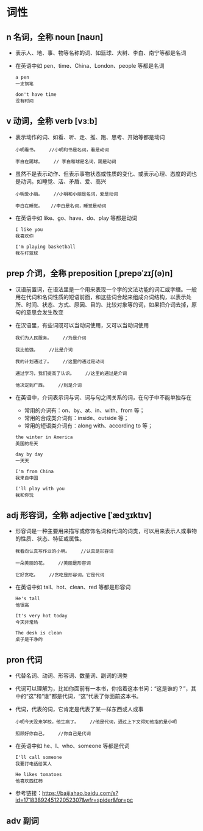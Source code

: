 # 词性

## n 名词，全称 noun **[naʊn]**

- 表示人、地、事、物等名称的词、如篮球、大树、李白、南宁等都是名词

- 在英语中如 pen、time、China、London、people 等都是名词

  ```
  a pen
  一支钢笔

  don't have time
  没有时间
  ```

## v 动词，全称 verb **[vɜːb]**

- 表示动作的词、如看、听、走、推、跑、思考、开始等都是动词

  ```
  小明看书。    //小明和书是名词，看是动词

  李白在踢球。    // 李白和球是名词，踢是动词
  ```

- 虽然不是表示动作、但表示事物状态或性质的变化、或表示心理、态度的词也是动词。如睡觉、活、矛盾、爱、高兴

  ```
  小明爱小丽。    //小明和小丽是名词，爱是动词

  李白在睡觉。   //李白是名词，睡觉是动词
  ```

- 在英语中如 like、go、have、do、play 等都是动词

  ```
  I like you
  我喜欢你

  I'm playing basketball
  我在打篮球

  ```

## prep 介词，全称 preposition **[ˌprepəˈzɪʃ(ə)n]**

- 汉语前置词，在语法里是一个用来表现一个字的文法功能的词汇或字缀。一般用在代词和名词性质的短语前面，和这些词合起来组成介词结构，以表示处所、时间、状态、方式、原因、目的、比较对象等的词，如果把介词去掉，原句的意思会发生改变

- 在汉语里，有些词既可以当动词使用，又可以当动词使用

  ```
  我们为人民服务。    //为是介词

  我比他强。    //比是介词

  我的计划通过了。    //这里的通过是动词

  通过学习，我们提高了认识。    //这里的通过是介词

  他决定到广西。    //到是介词

  ```

- 在英语中，介词表示词与词、词与句之间关系的词，在句子中不能单独存在

  - 常用的介词有：on、by、at、in、with、from 等；
  - 常用的合成类介词有：inside、outside 等；
  - 常用的短语类介词有：along with、according to 等；

  ```
  the winter in America
  美国的冬天

  day by day
  一天天

  I'm from China
  我来自中国

  I'll play with you
  我和你玩
  ```

## adj 形容词，全称 adjective **[ˈædʒɪktɪv]**

- 形容词是一种主要用来描写或修饰名词和代词的词类，可以用来表示人或事物的性质、状态、特征或属性。

  ```
  我看向认真写作业的小明。    //认真是形容词

  一朵美丽的花。    //美丽是形容词

  它好贪吃。    //贪吃是形容词，它是代词

  ```

- 在英语中如 tall、hot、clean、red 等都是形容词

  ```
  He's tall
  他很高

  It's very hot today
  今天非常热

  The desk is clean
  桌子是干净的

  ```

## pron 代词

- 代替名词、动词、形容词、数量词、副词的词类

- 代词可以理解为，比如你面前有一本书，你指着这本书问：“这是谁的？”，其中的“这”和“谁”都是代词，“这”代表了你面前这本书。

- 代词，代表的词，它肯定是代表了某一样东西或人或事

  ```
  小明今天没来学校，他生病了。    //他是代词，通过上下文得知他指的是小明

  照顾好你自己。    //你自己是代词

  ```

- 在英语中如 he、I、who、someone 等都是代词

  ```
  I'll call someone
  我要打电话给某人

  He likes tomatoes
  他喜欢西红柿
  ```

- 参考链接：<https://baijiahao.baidu.com/s?id=1718389245122052307&wfr=spider&for=pc>

## adv 副词
